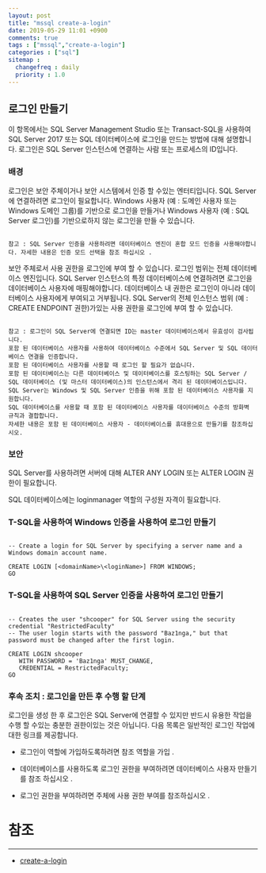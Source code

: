 ```yaml
---
layout: post
title: "mssql create-a-login"
date: 2019-05-29 11:01 +0900
comments: true
tags : ["mssql","create-a-login"]
categories : ["sql"]
sitemap :
  changefreq : daily
  priority : 1.0
---
```


## 로그인 만들기

이 항목에서는 SQL Server Management Studio 또는 Transact-SQL을 사용하여 SQL Server 2017 또는 SQL 데이터베이스에 로그인을 만드는 방법에 대해 설명합니다. 
로그인은 SQL Server 인스턴스에 연결하는 사람 또는 프로세스의 ID입니다.

### 배경

로그인은 보안 주체이거나 보안 시스템에서 인증 할 수있는 엔터티입니다. 
SQL Server에 연결하려면 로그인이 필요합니다. 
Windows 사용자 (예 : 도메인 사용자 또는 Windows 도메인 그룹)를 기반으로 로그인을 만들거나 Windows 사용자 (예 : SQL Server 로그인)를 기반으로하지 않는 로그인을 만들 수 있습니다.

```

참고 : SQL Server 인증을 사용하려면 데이터베이스 엔진이 혼합 모드 인증을 사용해야합니다. 자세한 내용은 인증 모드 선택을 참조 하십시오 .

```

보안 주체로서 사용 권한을 로그인에 부여 할 수 있습니다. 
로그인 범위는 전체 데이터베이스 엔진입니다. 
SQL Server 인스턴스의 특정 데이터베이스에 연결하려면 로그인을 데이터베이스 사용자에 매핑해야합니다. 
데이터베이스 내 권한은 로그인이 아니라 데이터베이스 사용자에게 부여되고 거부됩니다. 
SQL Server의 전체 인스턴스 범위 (예 : CREATE ENDPOINT 권한)가있는 사용 권한을 로그인에 부여 할 수 있습니다.

```

참고 : 로그인이 SQL Server에 연결되면 ID는 master 데이터베이스에서 유효성이 검사됩니다. 
포함 된 데이터베이스 사용자를 사용하여 데이터베이스 수준에서 SQL Server 및 SQL 데이터베이스 연결을 인증합니다. 
포함 된 데이터베이스 사용자를 사용할 때 로그인 할 필요가 없습니다. 
포함 된 데이터베이스는 다른 데이터베이스 및 데이터베이스를 호스팅하는 SQL Server / SQL 데이터베이스 (및 마스터 데이터베이스)의 인스턴스에서 격리 된 데이터베이스입니다. 
SQL Server는 Windows 및 SQL Server 인증을 위해 포함 된 데이터베이스 사용자를 지원합니다. 
SQL 데이터베이스를 사용할 때 포함 된 데이터베이스 사용자를 데이터베이스 수준의 방화벽 규칙과 결합합니다. 
자세한 내용은 포함 된 데이터베이스 사용자 - 데이터베이스를 휴대용으로 만들기를 참조하십시오.

```

### 보안

SQL Server를 사용하려면 서버에 대해 ALTER ANY LOGIN 또는 ALTER LOGIN 권한이 필요합니다.

SQL 데이터베이스에는 loginmanager 역할의 구성원 자격이 필요합니다.

### T-SQL을 사용하여 Windows 인증을 사용하여 로그인 만들기


```tsql

-- Create a login for SQL Server by specifying a server name and a Windows domain account name.  

CREATE LOGIN [<domainName>\<loginName>] FROM WINDOWS;  
GO  

```

### T-SQL을 사용하여 SQL Server 인증을 사용하여 로그인 만들기

```tsql

-- Creates the user "shcooper" for SQL Server using the security credential "RestrictedFaculty"   
-- The user login starts with the password "Baz1nga," but that password must be changed after the first login.  

CREATE LOGIN shcooper   
   WITH PASSWORD = 'Baz1nga' MUST_CHANGE,  
   CREDENTIAL = RestrictedFaculty;  
GO  

```

### 후속 조치 : 로그인을 만든 후 수행 할 단계

로그인을 생성 한 후 로그인은 SQL Server에 연결할 수 있지만 반드시 유용한 작업을 수행 할 수있는 충분한 권한이있는 것은 아닙니다. 
다음 목록은 일반적인 로그인 작업에 대한 링크를 제공합니다.

* 로그인이 역할에 가입하도록하려면 참조 역할을 가입 .

* 데이터베이스를 사용하도록 로그인 권한을 부여하려면 데이터베이스 사용자 만들기를 참조 하십시오 .

* 로그인 권한을 부여하려면 주체에 사용 권한 부여를 참조하십시오 .


# 참조
-----
* [create-a-login](https://docs.microsoft.com/en-us/sql/relational-databases/security/authentication-access/create-a-login)



